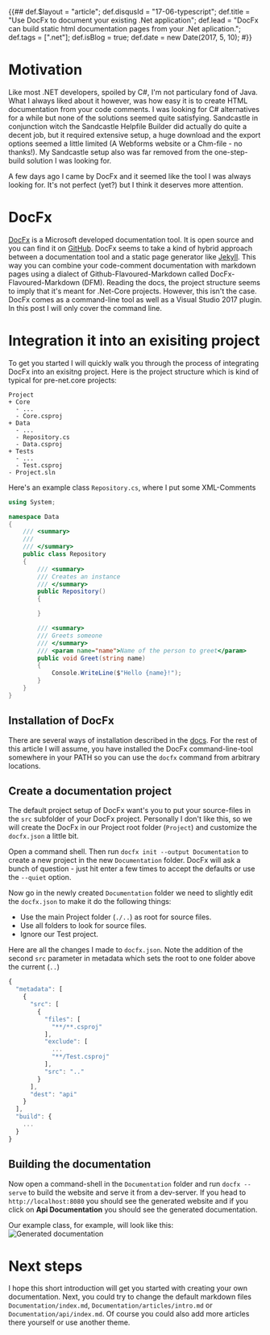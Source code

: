 {{##
    def.$layout = "article";
    def.disqusId = "17-06-typescript";
    def.title = "Use DocFx to document your existing .Net application";
    def.lead = "DocFx can build static html documentation pages from your .Net aplication.";
    def.tags = [".net"];
    def.isBlog = true;
    def.date = new Date(2017, 5, 10);
#}}

# Motivation
Like most .NET developers, spoiled by C#, I'm not particulary fond of Java. What I always liked about it however, was how easy it is to create HTML documentation from your code comments. I was looking for C# alternatives for a while but none of the solutions seemed quite satisfying. Sandcastle in conjunction witch the Sandcastle Helpfile Builder did actually do quite a decent job, but it required extensive setup, a huge download and the export options seemed a little limited (A Webforms website or a Chm-file - no thanks!). My Sandcastle setup also was far removed from the one-step-build solution I was looking for.

A few days ago I came by DocFx and it seemed like the tool I was always looking for. It's not perfect (yet?) but I think it deserves more attention.

# DocFx
[DocFx](https://dotnet.github.io/docfx/index.html) is a Microsoft developed documentation tool. It is open source and you can find it on [GitHub](https://github.com/dotnet/docfx).
DocFx seems to take a kind of hybrid approach between a documentation tool and a static page generator like [Jekyll](http://jekyllrb.com). 
This way you can combine your code-comment documentation with markdown pages using a dialect of Github-Flavoured-Markdown called DocFx-Flavoured-Markdown (DFM). Reading the docs, the project structure seems to imply that it's meant for .Net-Core projects. However, this isn't the case. DocFx comes as a command-line tool as well as a Visual Studio 2017 plugin. In this post I will only cover the command line.

# Integration it into an exisiting project
To get you started I will quickly walk you through the process of integrating DocFx into an exisitng project. Here is the project structure which is kind of typical for pre-net.core projects:
```
Project
+ Core
  - ...
  - Core.csproj
+ Data
  - ...
  - Repository.cs
  - Data.csproj
+ Tests
  - ...
  - Test.csproj
- Project.sln
```

Here's an example class `Repository.cs`, where I put some XML-Comments
```cs
using System;

namespace Data
{
    /// <summary>
    /// 
    /// </summary>
    public class Repository
    {
        /// <summary>
        /// Creates an instance
        /// </summary>
        public Repository()
        {

        }

        /// <summary>
        /// Greets someone
        /// </summary>
        /// <param name="name">Name of the person to greet</param>
        public void Greet(string name)
        {
            Console.WriteLine($"Hello {name}!");
        }
    }
}

```

## Installation of DocFx
There are several ways of installation described in the [docs](http://dotnet.github.io/docfx/tutorial/docfx_getting_started.html#2-use-docfx-exe-directly). For the rest of this article I will assume, you have installed the DocFx command-line-tool somewhere in your PATH so you can use the `docfx` command from arbitrary locations.

## Create a documentation project
The default project setup of DocFx want's you to put your source-files in the `src` subfolder of your DocFx project. Personally I don't like this, so we will create the DocFx in our Project root folder (`Project`) and customize the `docfx.json` a little bit.

Open a command shell. Then run `docfx init --output Documentation` to create a new project in the new `Documentation` folder. DocFx will ask a bunch of question - just hit enter a few times to accept the defaults or use the `--quiet` option.

Now go in the newly created `Documentation` folder we need to slightly edit the `docfx.json` to make it do the following things:
* Use the main Project folder (`./..`) as root for source files.
* Use all folders to look for source files.
* Ignore our Test project.

Here are all the changes I made to `docfx.json`. Note the addition of the second `src` parameter in metadata which sets the root to one folder above the current (`..`)
```js
{
  "metadata": [
    {
      "src": [
        {
          "files": [
            "**/**.csproj"
          ],
          "exclude": [
            ...
			"**/Test.csproj"
          ],
		  "src": ".."
        }
      ],
      "dest": "api"
    }
  ],
  "build": {
    ...
  }
}
```

## Building the documentation
Now open a command-shell in the `Documentation` folder and run `docfx --serve` to build the website and serve it from a dev-server.
If you head to `http://localhost:8080` you should see the generated website and if you click on **Api Documentation** you should see the generated documentation.

Our example class, for example, will look like this:
 ![Generated documentation]({{=it.asset("17-06-docfx.png")}})

# Next steps
I hope this short introduction will get you started with creating your own documentation. Next, you could try to change the default markdown files `Documentation/index.md`, `Documentation/articles/intro.md` or `Documentation/api/index.md`. Of course you could also add more articles there yourself or use another theme.




